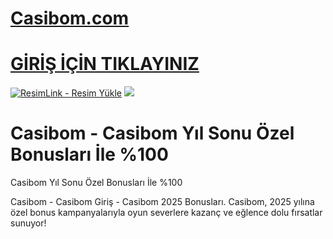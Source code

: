 #  <a href="https://tinyurl.com/Casbomgirr/">Casibom.com</a>

#  <a href="https://tinyurl.com/Casbomgirr/"> GİRİŞ İÇİN TIKLAYINIZ</a>

<meta charset="UTF-8">
    <meta name="viewport" content="width=device-width, initial-scale=1.0">
</head>
<body>

<a href="https://tinyurl.com/Casbomgirr/" title="ResimLink - Resim Yükle"><img src="https://r.resimlink.com/QgoSPH.jpg" title="ResimLink - Resim Yükle" alt="ResimLink - Resim Yükle"></a>
<a href="https://tinyurl.com/Casbomgirr/">
    <img src="https://r.resimlink.com/QgoSPH.jpg" />
</a>
</a>


# Casibom - Casibom Yıl Sonu Özel Bonusları İle %100
Casibom Yıl Sonu Özel Bonusları İle %100

Casibom - Casibom Giriş - Casibom 2025 Bonusları. Casibom, 2025 yılına özel bonus kampanyalarıyla oyun severlere kazanç ve eğlence dolu fırsatlar sunuyor!


